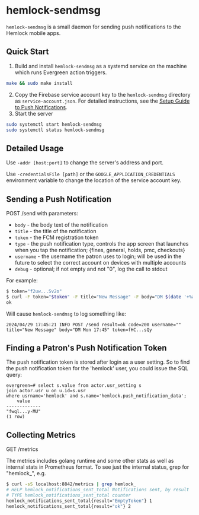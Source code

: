 hemlock-sendmsg
===============

`hemlock-sendmsg` is a small daemon for sending push notifications to the Hemlock mobile apps.

Quick Start
-----------
1. Build and install `hemlock-sendmsg` as a systemd service on the machine which runs Evergreen action triggers.
```bash
make && sudo make install
```
2. Copy the Firebase service account key to the `hemlock-sendmsg` directory as `service-account.json`.  For detailed instructions, see the [Setup Guide to Push Notifications](https://kenstir.github.io/hemlock-docs/docs/pn-setup-guide).
3. Start the server
```bash
sudo systemctl start hemlock-sendmsg
sudo systemctl status hemlock-sendmsg
```

Detailed Usage
--------------
Use `-addr [host:port]` to change the server's address and port.

Use `-credentialsFile [path]` or the `GOOGLE_APPLICATION_CREDENTIALS` environment variable to change the location of the service account key.

Sending a Push Notification
---------------------------
POST /send with parameters:
* `body`     - the body text of the notification
* `title`    - the title of the notification
* `token`    - the FCM registration token
* `type`     - the push notification type, controls the app screen that launches when you tap the notification; {fines, general, holds, pmc, checkouts}
* `username` - the username the patron uses to login; will be used in the future to select the correct account on devices with multiple accounts
* `debug`    - optional; if not empty and not "0", log the call to stdout

For example:
```bash
$ token="f2uw...Sv2o"
$ curl -F token="$token" -F title="New Message" -F body="DM $(date '+%a %H:%M')" -F type=pmc -F debug=1 localhost:8842/send
ok
```

Will cause `hemlock-sendmsg` to log something like:
```
2024/04/29 17:45:21 INFO POST /send result=ok code=200 username="" title="New Message" body="DM Mon 17:45" token=fHC...sQy
```

Finding a Patron's Push Notification Token
------------------------------------------
The push notification token is stored after login as a user setting.  So to find the push notification token
for the 'hemlock' user, you could issue the SQL query:
```
evergreen=# select s.value from actor.usr_setting s
join actor.usr u on u.id=s.usr
where usrname='hemlock' and s.name='hemlock.push_notification_data';
    value
-------------
"fwql...y-MU"
(1 row)
```

Collecting Metrics
------------------
GET /metrics

The metrics includes golang runtime and some other stats as well as internal stats in Prometheus format.
To see just the internal status, grep for "hemlock_", e.g.
```bash
$ curl -sS localhost:8842/metrics | grep hemlock_
# HELP hemlock_notifications_sent_total Notifications sent, by result
# TYPE hemlock_notifications_sent_total counter
hemlock_notifications_sent_total{result="EmptyToken"} 1
hemlock_notifications_sent_total{result="ok"} 2
```
